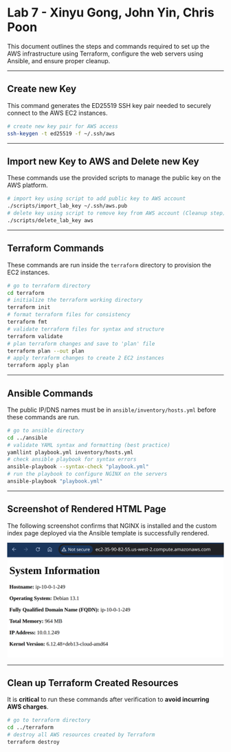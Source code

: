 # Lab 7 - Xinyu Gong, John Yin, Chris Poon

This document outlines the steps and commands required to set up the AWS infrastructure using Terraform, configure the web servers using Ansible, and ensure proper cleanup.

-----

## Create new Key

This command generates the ED25519 SSH key pair needed to securely connect to the AWS EC2 instances.

```sh
# create new key pair for AWS access
ssh-keygen -t ed25519 -f ~/.ssh/aws
```

-----

## Import new Key to AWS and Delete new Key

These commands use the provided scripts to manage the public key on the AWS platform.

```sh
# import key using script to add public key to AWS account
./scripts/import_lab_key ~/.ssh/aws.pub
# delete key using script to remove key from AWS account (Cleanup step)
./scripts/delete_lab_key aws
```

-----

## Terraform Commands

These commands are run inside the `terraform` directory to provision the EC2 instances.

```sh
# go to terraform directory
cd terraform 
# initialize the terraform working directory
terraform init
# format terraform files for consistency
terraform fmt
# validate terraform files for syntax and structure
terraform validate
# plan terraform changes and save to 'plan' file
terraform plan --out plan
# apply terraform changes to create 2 EC2 instances
terraform apply plan
```

-----

## Ansible Commands

The public IP/DNS names must be in `ansible/inventory/hosts.yml` before these commands are run.

```sh
# go to ansible directory
cd ../ansible
# validate YAML syntax and formatting (best practice)
yamllint playbook.yml inventory/hosts.yml
# check ansible playbook for syntax errors
ansible-playbook --syntax-check "playbook.yml"
# run the playbook to configure NGINX on the servers
ansible-playbook "playbook.yml"
```

-----

## Screenshot of Rendered HTML Page

The following screenshot confirms that NGINX is installed and the custom index page deployed via the Ansible template is successfully rendered.

![Nginx Site Running](image.png)

-----

## Clean up Terraform Created Resources

It is **critical** to run these commands after verification to **avoid incurring AWS charges**.

```sh
# go to terraform directory
cd ../terraform 
# destroy all AWS resources created by Terraform
terraform destroy 
```
